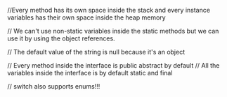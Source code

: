 //Every method has its own space inside the stack and every instance variables has their own space inside the heap memory 

// We can't use non-static variables inside the static methods but we can use it by using the object references.

// The default value of the string is null because it's an object 

// Every method inside the interface is public abstract by default
// All the variables inside the interface is by default static and final

// switch also supports enums!!! 
